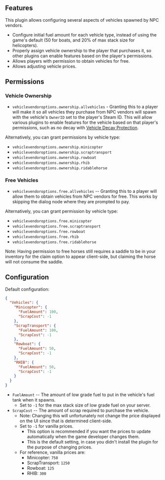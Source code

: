 ## Features

This plugin allows configuring several aspects of vehicles spawned by NPC vendors.

- Configure initial fuel amount for each vehicle type, instead of using the game's default (50 for boats, and 20% of max stack size for helicopters).
- Properly assign vehicle ownership to the player that purchases it, so other plugins can enable features based on the player's permissions.
- Allows players with permission to obtain vehicles for free.
- Allows adjusting vehicle prices.

## Permissions

### Vehicle Ownership

- `vehiclevendoroptions.ownership.allvehicles` - Granting this to a player will make it so all vehicles they purchase from NPC vendors will spawn with the vehicle's `OwnerID` set to the player's Steam ID. This will allow various plugins to enable features for the vehicle based on that player's permissions, such as no decay with [Vehicle Decay Protection](https://umod.org/plugins/vehicle-decay-protection).

Alternatively, you can grant permissions by vehicle type:

- `vehiclevendoroptions.ownership.minicopter`
- `vehiclevendoroptions.ownership.scraptransport`
- `vehiclevendoroptions.ownership.rowboat`
- `vehiclevendoroptions.ownership.rhib`
- `vehiclevendoroptions.ownership.ridablehorse`

### Free Vehicles

- `vehiclevendoroptions.free.allvehicles` -- Granting this to a player will allow them to obtain vehicles from NPC vendors for free. This works by skipping the dialog node where they are prompted to pay.

Alternatively, you can grant permission by vehicle type:

- `vehiclevendoroptions.free.minicopter`
- `vehiclevendoroptions.free.scraptransport`
- `vehiclevendoroptions.free.rowboat`
- `vehiclevendoroptions.free.rhib`
- `vehiclevendoroptions.free.ridablehorse`

Note: Having permission to free horses still requires a saddle to be in your inventory for the claim option to appear client-side, but claiming the horse will not consume the saddle.

## Configuration

Default configuration:
```json
{
  "Vehicles": {
    "Minicopter": {
      "FuelAmount": 100,
      "ScrapCost": -1
    },
    "ScrapTransport": {
      "FuelAmount": 100,
      "ScrapCost": -1
    },
    "Rowboat": {
      "FuelAmount": 50,
      "ScrapCost": -1
    },
    "RHIB": {
      "FuelAmount": 50,
      "ScrapCost": -1
    }
  }
}
```

- `FuelAmount` -- The amount of low grade fuel to put in the vehicle's fuel tank when it spawns.
  - Set to `-1` for the max stack size of low grade fuel on your server.
- `ScrapCost` -- The amount of scrap required to purchase the vehicle.
  - Note: Changing this will unfortunately not change the price displayed on the UI since that is determined client-side.
  - Set to `-1` for vanilla prices.
    - This option is recommended if you want the prices to update automatically when the game developer changes them.
    - This is the default setting, in case you didn't install the plugin for the purpose of changing prices.
  - For reference, vanilla prices are:
    - Minicopter: `750`
    - ScrapTransport: `1250`
    - Rowboat: `125`
    - RHIB: `300`
